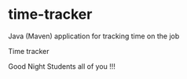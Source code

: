 # time-tracker
Java (Maven) application for tracking time on the job

Time tracker

Good Night Students all of you !!!
